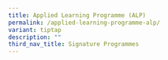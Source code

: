 ```yaml
---
title: Applied Learning Programme (ALP)
permalink: /applied-learning-programme-alp/
variant: tiptap
description: ""
third_nav_title: Signature Programmes
---
```


